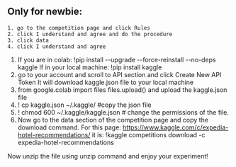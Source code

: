 ## Only for newbie:
	1. go to the competition page and click Rules
	2. click I understand and agree and do the procedure
	3. click data
	4. click I understand and agree
1) If you are in colab:
	!pip install --upgrade --force-reinstall --no-deps kaggle
   If in your local machine:
    !pip install kaggle
2) go to your account and scroll to API section and click Create New API Token
	It will download kaggle.json file to your local machine
3) from google.colab import files
  files.upload()
  and upload the kaggle.json file
4) ! cp kaggle.json ~/.kaggle/ #copy the json file 
5) ! chmod 600 ~/.kaggle/kaggle.json # change the permissions of the file.
6) Now go to the data section of the competition page and copy the download command. 
	For this page: https://www.kaggle.com/c/expedia-hotel-recommendations/ 
	it is:
	!kaggle competitions download -c expedia-hotel-recommendations

Now unzip the file using unzip command and enjoy your experiment!
